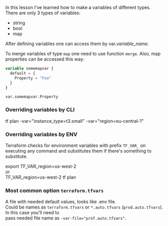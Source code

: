 In this lesson I've learned how to make a variables of different types.<br>
There are only 3 types of variables:
- string
- bool
- map

After defining variables one can access them by var._variable_name_.<br>

To merge variables of type `map` one need to use function `merge`. Also, map properties can be accessed this way:<br>
```terraform
variable somemapvar {
  default = {
    Property = "Foo"
  }
}
```

`var.somemapvar.Property`

### Overriding variables by CLI

tf plan -var="instance_type=t3.small" -var="region=eu-central-1"

### Overriding variables by ENV

Terraform checks for environment variables with prefix `TF_VAR_` on executing any command and substitutes them if there's something to substitute.<br>

export TF_VAR_region=us-west-2<br>
or<br>
TF_VAR_region=us-west-2 tf plan<br>


### Most common option `terraform.tfvars`

A file with needed default values, looks like .env file.<br>
Could be names as `terraform.tfvars` or `*.auto.tfvars` (`prod.auto.tfvars`). In this case you'll need to<br>
pass needed file name as `-var-file="prof.auto.tfvars"`.
